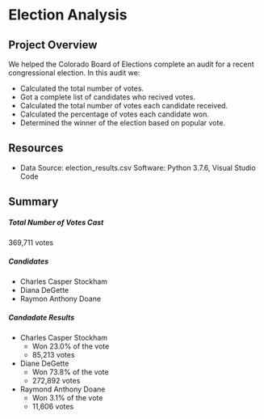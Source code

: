 # Election Analysis
## Project Overview 
We helped the Colorado Board of Elections complete an audit for a recent congressional election.  In this audit we:
- Calculated the total number of votes.
- Got a complete list of candidates who recived votes.
- Calculated the total number of votes each candidate received. 
- Calculated the percentage of votes each candidate won.
- Determined the winner of the election based on popular vote. 
## Resources
- Data Source: election_results.csv
Software: Python 3.7.6, Visual Studio Code 
## Summary
##### Total Number of Votes Cast
369,711 votes
##### Candidates
- Charles Casper Stockham
- Diana DeGette
- Raymon Anthony Doane
##### Candadate Results 
- Charles Casper Stockham 
    - Won 23.0% of the vote 
    - 85,213 votes
- Diane DeGette 
    - Won 73.8% of the vote
    - 272,892 votes
- Raymond Anthony Doane
    - Won 3.1% of the vote
    - 11,606 votes


